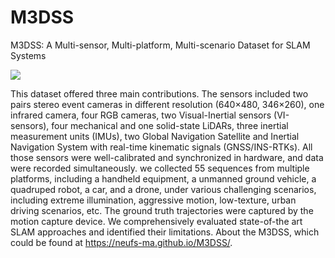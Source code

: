 # M3DSS
M3DSS: A Multi-sensor, Multi-platform, Multi-scenario Dataset for SLAM Systems

![](https://github.com/NEUFS-MA/M3DSS/blob/main/assets/M3EDS.jpg)

This dataset offered three main contributions. The sensors included two pairs stereo event cameras in different resolution (640×480, 346×260), one infrared camera, four RGB cameras, two Visual-Inertial sensors (VI-sensors), four mechanical and one solid-state LiDARs, three inertial measurement units (IMUs), two Global Navigation Satellite and Inertial Navigation System with real-time kinematic signals (GNSS/INS-RTKs). All those sensors were well-calibrated and synchronized in hardware, and data were recorded simultaneously. we collected 55 sequences from multiple platforms, including a handheld equipment, a unmanned ground vehicle, a quadruped robot, a car, and a drone, under various challenging scenarios, including extreme illumination, aggressive motion, low-texture, urban driving scenarios, etc. The ground truth trajectories were captured by the motion capture device. We comprehensively evaluated state-of-the art SLAM approaches and identified their limitations. About the M3DSS, which could be found at https://neufs-ma.github.io/M3DSS/.
